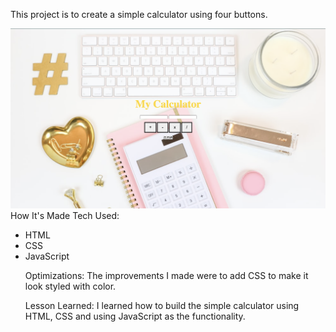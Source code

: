 This project is to create a simple calculator using four buttons. 

<img src="calculator.png">
How It's Made Tech Used:

<ul>
<li>HTML</li>
<li>CSS</li>
<li>JavaScript</li>

Optimizations: The improvements I made were to add CSS to make it look styled with color.

Lesson Learned: I learned how to build the simple calculator using HTML, CSS and using JavaScript as the functionality. 